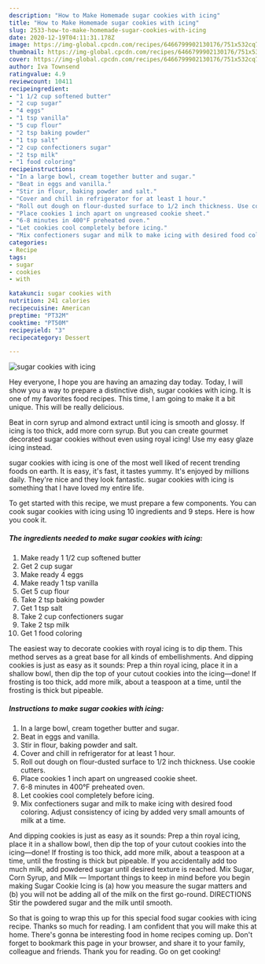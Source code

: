 ```yaml
---
description: "How to Make Homemade sugar cookies with icing"
title: "How to Make Homemade sugar cookies with icing"
slug: 2533-how-to-make-homemade-sugar-cookies-with-icing
date: 2020-12-19T04:11:31.178Z
image: https://img-global.cpcdn.com/recipes/6466799902130176/751x532cq70/sugar-cookies-with-icing-recipe-main-photo.jpg
thumbnail: https://img-global.cpcdn.com/recipes/6466799902130176/751x532cq70/sugar-cookies-with-icing-recipe-main-photo.jpg
cover: https://img-global.cpcdn.com/recipes/6466799902130176/751x532cq70/sugar-cookies-with-icing-recipe-main-photo.jpg
author: Iva Townsend
ratingvalue: 4.9
reviewcount: 10411
recipeingredient:
- "1 1/2 cup softened butter"
- "2 cup sugar"
- "4 eggs"
- "1 tsp vanilla"
- "5 cup flour"
- "2 tsp baking powder"
- "1 tsp salt"
- "2 cup confectioners sugar"
- "2 tsp milk"
- "1 food coloring"
recipeinstructions:
- "In a large bowl, cream together butter and sugar."
- "Beat in eggs and vanilla."
- "Stir in flour, baking powder and salt."
- "Cover and chill in refrigerator for at least 1 hour."
- "Roll out dough on flour-dusted surface to 1/2 inch thickness. Use cookie cutters."
- "Place cookies 1 inch apart on ungreased cookie sheet."
- "6-8 minutes in 400°F preheated oven."
- "Let cookies cool completely before icing."
- "Mix confectioners sugar and milk to make icing with desired food coloring. Adjust consistency of icing by added very small amounts of milk at a time."
categories:
- Recipe
tags:
- sugar
- cookies
- with

katakunci: sugar cookies with 
nutrition: 241 calories
recipecuisine: American
preptime: "PT32M"
cooktime: "PT50M"
recipeyield: "3"
recipecategory: Dessert

---
```



![sugar cookies with icing](https://img-global.cpcdn.com/recipes/6466799902130176/751x532cq70/sugar-cookies-with-icing-recipe-main-photo.jpg)

Hey everyone, I hope you are having an amazing day today. Today, I will show you a way to prepare a distinctive dish, sugar cookies with icing. It is one of my favorites food recipes. This time, I am going to make it a bit unique. This will be really delicious.

Beat in corn syrup and almond extract until icing is smooth and glossy. If icing is too thick, add more corn syrup. But you can create gourmet decorated sugar cookies without even using royal icing! Use my easy glaze icing instead.

sugar cookies with icing is one of the most well liked of recent trending foods on earth. It is easy, it's fast, it tastes yummy. It's enjoyed by millions daily. They're nice and they look fantastic. sugar cookies with icing is something that I have loved my entire life.


To get started with this recipe, we must prepare a few components. You can cook sugar cookies with icing using 10 ingredients and 9 steps. Here is how you cook it.

<!--inarticleads1-->

##### The ingredients needed to make sugar cookies with icing:

1. Make ready 1 1/2 cup softened butter
1. Get 2 cup sugar
1. Make ready 4 eggs
1. Make ready 1 tsp vanilla
1. Get 5 cup flour
1. Take 2 tsp baking powder
1. Get 1 tsp salt
1. Take 2 cup confectioners sugar
1. Take 2 tsp milk
1. Get 1 food coloring


The easiest way to decorate cookies with royal icing is to dip them. This method serves as a great base for all kinds of embellishments. And dipping cookies is just as easy as it sounds: Prep a thin royal icing, place it in a shallow bowl, then dip the top of your cutout cookies into the icing—done! If frosting is too thick, add more milk, about a teaspoon at a time, until the frosting is thick but pipeable. 

<!--inarticleads2-->

##### Instructions to make sugar cookies with icing:

1. In a large bowl, cream together butter and sugar.
1. Beat in eggs and vanilla.
1. Stir in flour, baking powder and salt.
1. Cover and chill in refrigerator for at least 1 hour.
1. Roll out dough on flour-dusted surface to 1/2 inch thickness. Use cookie cutters.
1. Place cookies 1 inch apart on ungreased cookie sheet.
1. 6-8 minutes in 400°F preheated oven.
1. Let cookies cool completely before icing.
1. Mix confectioners sugar and milk to make icing with desired food coloring. Adjust consistency of icing by added very small amounts of milk at a time.


And dipping cookies is just as easy as it sounds: Prep a thin royal icing, place it in a shallow bowl, then dip the top of your cutout cookies into the icing—done! If frosting is too thick, add more milk, about a teaspoon at a time, until the frosting is thick but pipeable. If you accidentally add too much milk, add powdered sugar until desired texture is reached. Mix Sugar, Corn Syrup, and Milk — Important things to keep in mind before you begin making Sugar Cookie Icing is (a) how you measure the sugar matters and (b) you will not be adding all of the milk on the first go-round. DIRECTIONS Stir the powdered sugar and the milk until smooth. 

So that is going to wrap this up for this special food sugar cookies with icing recipe. Thanks so much for reading. I am confident that you will make this at home. There's gonna be interesting food in home recipes coming up. Don't forget to bookmark this page in your browser, and share it to your family, colleague and friends. Thank you for reading. Go on get cooking!
